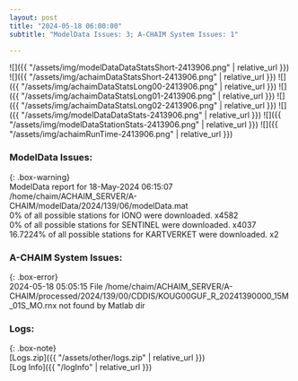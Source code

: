 ```yaml
---
layout: post
title: "2024-05-18 06:00:00"
subtitle: "ModelData Issues: 3; A-CHAIM System Issues: 1"

---
```


![]({{ "/assets/img/modelDataDataStatsShort-2413906.png" | relative_url }})
![]({{ "/assets/img/achaimDataStatsShort-2413906.png" | relative_url }})
![]({{ "/assets/img/achaimDataStatsLong00-2413906.png" | relative_url }})
![]({{ "/assets/img/achaimDataStatsLong01-2413906.png" | relative_url }})
![]({{ "/assets/img/achaimDataStatsLong02-2413906.png" | relative_url }})
![]({{ "/assets/img/modelDataDataStats-2413906.png" | relative_url }})
![]({{ "/assets/img/modelDataStationStats-2413906.png" | relative_url }})
![]({{ "/assets/img/achaimRunTime-2413906.png" | relative_url }})


### ModelData Issues:  
  
{: .box-warning}  
 ModelData report for 18-May-2024 06:15:07   
 /home/chaim/ACHAIM_SERVER/A-CHAIM/modelData/2024/139/06/modelData.mat   
 0% of all possible stations for IONO were downloaded. x4582   
 0% of all possible stations for SENTINEL were downloaded. x4037   
 16.7224% of all possible stations for KARTVERKET were downloaded. x2   
  
### A-CHAIM System Issues:  
  
{: .box-error}  
2024-05-18 05:05:15 File /home/chaim/ACHAIM_SERVER/A-CHAIM/processed/2024/139/00/CDDIS/KOUG00GUF_R_20241390000_15M_01S_MO.rnx not found by Matlab dir  

### Logs:  
  
{: .box-note}  
[Logs.zip]({{ "/assets/other/logs.zip" | relative_url }})  
[Log Info]({{ "/logInfo" | relative_url }})  
